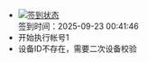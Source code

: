 - [![签到状态](https://github.com/womade/Cloud189-Actions/actions/workflows/main.yml/badge.svg?branch=main)](https://github.com/womade/Cloud189-Actions/actions/workflows/main.yml) <br> 签到时间：2025-09-23 00:41:46
- 开始执行帐号1
- 设备ID不存在，需要二次设备校验
